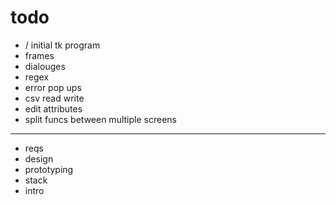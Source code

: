 # todo

- / initial tk program
- frames
- dialouges
- regex
- error pop ups
- csv read write
- edit attributes
- split funcs between multiple screens

---

- reqs
- design 
- prototyping
- stack
- intro